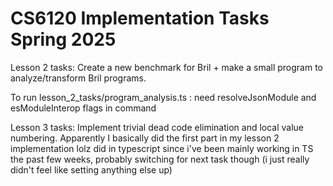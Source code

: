# CS6120 Implementation Tasks Spring 2025

Lesson 2 tasks: Create a new benchmark for Bril + make a small program to analyze/transform Bril programs.

To run lesson_2_tasks/program_analysis.ts : need resolveJsonModule and esModuleInterop flags in command

Lesson 3 tasks: Implement trivial dead code elimination and local value numbering.
Apparently I basically did the first part in my lesson 2 implementation lolz
did in typescript since i've been mainly working in TS the past few weeks, probably
switching for next task though (i just really didn't feel like setting anything else up)
